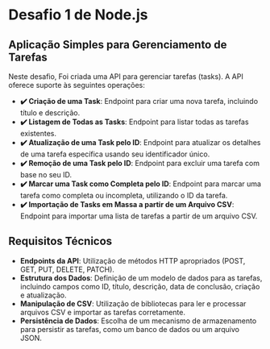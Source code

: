 <h1>Desafio 1 de Node.js</h1>

<h2>Aplicação Simples para Gerenciamento de Tarefas</h2>

<p>Neste desafio, Foi criada uma API para gerenciar tarefas (tasks). A API oferece suporte às seguintes operações:</p>

<ul>
  <li><strong>✔️ Criação de uma Task</strong>: Endpoint para criar uma nova tarefa, incluindo título e descrição.</li>
  <li><strong>✔️ Listagem de Todas as Tasks</strong>: Endpoint para listar todas as tarefas existentes.</li>
  <li><strong>✔️ Atualização de uma Task pelo ID</strong>: Endpoint para atualizar os detalhes de uma tarefa específica usando seu identificador único.</li>
  <li><strong>✔️ Remoção de uma Task pelo ID</strong>: Endpoint para excluir uma tarefa com base no seu ID.</li>
  <li><strong>✔️ Marcar uma Task como Completa pelo ID</strong>: Endpoint para marcar uma tarefa como completa ou incompleta, utilizando o ID da tarefa.</li>
  <li><strong>✔️ Importação de Tasks em Massa a partir de um Arquivo CSV</strong>: Endpoint para importar uma lista de tarefas a partir de um arquivo CSV.</li>
</ul>

<h2>Requisitos Técnicos</h2>

<ul>
  <li><strong>Endpoints da API</strong>: Utilização de métodos HTTP apropriados (POST, GET, PUT, DELETE, PATCH).</li>
  <li><strong>Estrutura dos Dados</strong>: Definição de um modelo de dados para as tarefas, incluindo campos como ID, título, descrição, data de conclusão, criação e atualização.</li>
  <li><strong>Manipulação de CSV</strong>: Utilização de bibliotecas para ler e processar arquivos CSV e importar as tarefas corretamente.</li>
  <li><strong>Persistência de Dados</strong>: Escolha de um mecanismo de armazenamento para persistir as tarefas, como um banco de dados ou um arquivo JSON.</li>
</ul>
